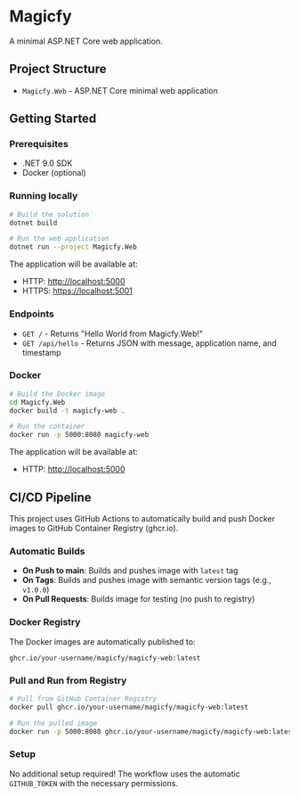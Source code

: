 # Magicfy

A minimal ASP.NET Core web application.

## Project Structure

- `Magicfy.Web` - ASP.NET Core minimal web application

## Getting Started

### Prerequisites

- .NET 9.0 SDK
- Docker (optional)

### Running locally

```bash
# Build the solution
dotnet build

# Run the web application
dotnet run --project Magicfy.Web
```

The application will be available at:

- HTTP: <http://localhost:5000>
- HTTPS: <https://localhost:5001>

### Endpoints

- `GET /` - Returns "Hello World from Magicfy.Web!"
- `GET /api/hello` - Returns JSON with message, application name, and timestamp

### Docker

```bash
# Build the Docker image
cd Magicfy.Web
docker build -t magicfy-web .

# Run the container
docker run -p 5000:8080 magicfy-web
```

The application will be available at:

- HTTP: <http://localhost:5000>

## CI/CD Pipeline

This project uses GitHub Actions to automatically build and push Docker images to GitHub Container Registry (ghcr.io).

### Automatic Builds

- **On Push to main**: Builds and pushes image with `latest` tag
- **On Tags**: Builds and pushes image with semantic version tags (e.g., `v1.0.0`)
- **On Pull Requests**: Builds image for testing (no push to registry)

### Docker Registry

The Docker images are automatically published to:

```
ghcr.io/your-username/magicfy/magicfy-web:latest
```

### Pull and Run from Registry

```bash
# Pull from GitHub Container Registry
docker pull ghcr.io/your-username/magicfy/magicfy-web:latest

# Run the pulled image
docker run -p 5000:8080 ghcr.io/your-username/magicfy/magicfy-web:latest
```

### Setup

No additional setup required! The workflow uses the automatic `GITHUB_TOKEN` with the necessary permissions.
